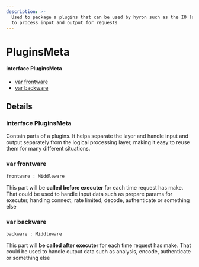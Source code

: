 ```yaml
---
description: >-
  Used to package a plugins that can be used by hyron such as the IO layer used
  to process input and output for requests
---
```


# PluginsMeta

#### interface **PluginsMeta**

* [var frontware](pluginsmeta.md#var-frontware)
* [var backware](pluginsmeta.md#var-backware)



## Details

### interface **PluginsMeta**

Contain parts of a plugins. It helps separate the layer and handle input and output separately from the logical processing layer, making it easy to reuse them for many different situations.



### var frontware

```javascript
frontware : Middleware
```

This part will be **called before executer** for each time request has make. That could be used to handle input data such as prepare params for executer, handing connect, rate limited, decode, authenticate or something else



### var backware

```javascript
backware : Middleware
```

This part will **be called after executer** for each time request has make. That could be used to handle output data such as analysis, encode, authenticate or something else

